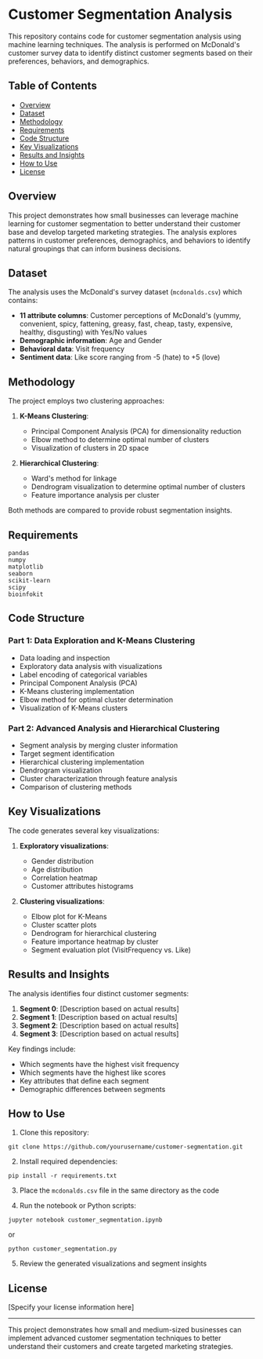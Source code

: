 # Customer Segmentation Analysis

This repository contains code for customer segmentation analysis using machine learning techniques. The analysis is performed on McDonald's customer survey data to identify distinct customer segments based on their preferences, behaviors, and demographics.

## Table of Contents
- [Overview](#overview)
- [Dataset](#dataset)
- [Methodology](#methodology)
- [Requirements](#requirements)
- [Code Structure](#code-structure)
- [Key Visualizations](#key-visualizations)
- [Results and Insights](#results-and-insights)
- [How to Use](#how-to-use)
- [License](#license)

## Overview

This project demonstrates how small businesses can leverage machine learning for customer segmentation to better understand their customer base and develop targeted marketing strategies. The analysis explores patterns in customer preferences, demographics, and behaviors to identify natural groupings that can inform business decisions.

## Dataset

The analysis uses the McDonald's survey dataset (`mcdonalds.csv`) which contains:
- **11 attribute columns**: Customer perceptions of McDonald's (yummy, convenient, spicy, fattening, greasy, fast, cheap, tasty, expensive, healthy, disgusting) with Yes/No values
- **Demographic information**: Age and Gender
- **Behavioral data**: Visit frequency
- **Sentiment data**: Like score ranging from -5 (hate) to +5 (love)

## Methodology

The project employs two clustering approaches:

1. **K-Means Clustering**:
   - Principal Component Analysis (PCA) for dimensionality reduction
   - Elbow method to determine optimal number of clusters
   - Visualization of clusters in 2D space

2. **Hierarchical Clustering**:
   - Ward's method for linkage
   - Dendrogram visualization to determine optimal number of clusters
   - Feature importance analysis per cluster

Both methods are compared to provide robust segmentation insights.

## Requirements

```
pandas
numpy
matplotlib
seaborn
scikit-learn
scipy
bioinfokit
```

## Code Structure

### Part 1: Data Exploration and K-Means Clustering
- Data loading and inspection
- Exploratory data analysis with visualizations
- Label encoding of categorical variables
- Principal Component Analysis (PCA)
- K-Means clustering implementation
- Elbow method for optimal cluster determination
- Visualization of K-Means clusters

### Part 2: Advanced Analysis and Hierarchical Clustering
- Segment analysis by merging cluster information
- Target segment identification
- Hierarchical clustering implementation
- Dendrogram visualization
- Cluster characterization through feature analysis
- Comparison of clustering methods

## Key Visualizations

The code generates several key visualizations:

1. **Exploratory visualizations**:
   - Gender distribution
   - Age distribution
   - Correlation heatmap
   - Customer attributes histograms

2. **Clustering visualizations**:
   - Elbow plot for K-Means
   - Cluster scatter plots
   - Dendrogram for hierarchical clustering
   - Feature importance heatmap by cluster
   - Segment evaluation plot (VisitFrequency vs. Like)

## Results and Insights

The analysis identifies four distinct customer segments:

1. **Segment 0**: [Description based on actual results]
2. **Segment 1**: [Description based on actual results]
3. **Segment 2**: [Description based on actual results]
4. **Segment 3**: [Description based on actual results]

Key findings include:
- Which segments have the highest visit frequency
- Which segments have the highest like scores
- Key attributes that define each segment
- Demographic differences between segments

## How to Use

1. Clone this repository:
```
git clone https://github.com/yourusername/customer-segmentation.git
```

2. Install required dependencies:
```
pip install -r requirements.txt
```

3. Place the `mcdonalds.csv` file in the same directory as the code

4. Run the notebook or Python scripts:
```
jupyter notebook customer_segmentation.ipynb
```
or
```
python customer_segmentation.py
```

5. Review the generated visualizations and segment insights

## License

[Specify your license information here]

---

This project demonstrates how small and medium-sized businesses can implement advanced customer segmentation techniques to better understand their customers and create targeted marketing strategies.
